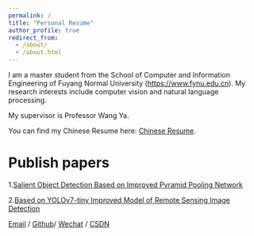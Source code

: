 ```yaml
---
permalink: /
title: "Personal Resume"
author_profile: true
redirect_from: 
  - /about/
  - /about.html
---
```


I am a master student from the School of Computer and Information Engineering of Fuyang Normal University (https://www.fynu.edu.cn). My research interests include computer vision and natural language processing.

My supervisor is Professor Wang Ya.

You can find my Chinese Resume here: [Chinese Resume](../files/Chinese_resume.pdf).

Publish papers
===========
1.[Salient Object Detection Based on Improved Pyramid Pooling Network](https://ieeexplore.ieee.org/document/10335231)

2.[Based on YOLOv7-tiny Improved Model of Remote Sensing Image Detection](https://ieeexplore.ieee.org/document/10335430)




[Email](xmhlp1997@gmail.com) / [Github](https://github.com/SDUxmh/SDUxmh)/ [Wechat](../images/Wechat.png) / [CSDN](https://blog.csdn.net/qq_52062754?type=blog)
